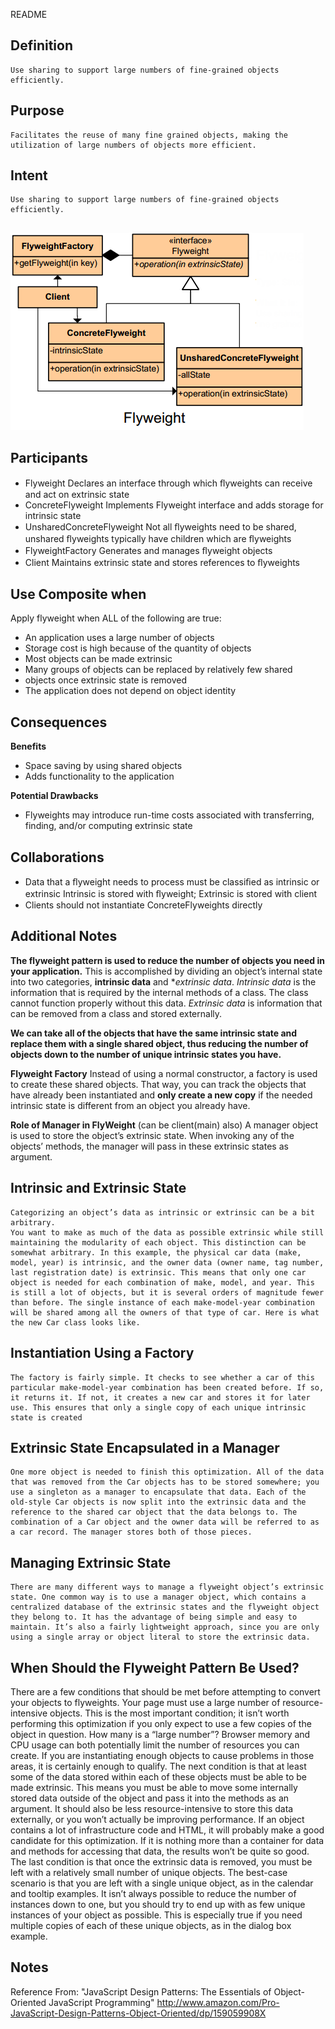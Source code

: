 README

## Definition ##
	Use sharing to support large numbers of fine-grained objects efficiently.

## Purpose ##
	Facilitates the reuse of many fine grained objects, making the utilization of large numbers of objects more efficient.

## Intent ##
	Use sharing to support large numbers of fine-grained objects efficiently.

##
![alt text](./Images/FlyWeight.md.png "FlyWeight")
##

## Participants ##
+	Flyweight
		Declares an interface through which ﬂyweights can receive and act on extrinsic state
+	ConcreteFlyweight
		Implements Flyweight interface and adds storage for intrinsic state
+	UnsharedConcreteFlyweight
		Not all ﬂyweights need to be shared, unshared ﬂyweights typically have children which are ﬂyweights
+	FlyweightFactory
		Generates and manages ﬂyweight objects
+	Client
		Maintains extrinsic state and stores references to ﬂyweights

## Use Composite when ##
Apply flyweight when ALL of the following are true:
+	An application uses a large number of objects
+	Storage cost is high because of the quantity of objects
+	Most objects can be made extrinsic
+	Many groups of objects can be replaced by relatively few shared
+	objects once extrinsic state is removed
+	The application does not depend on object identity

## Consequences ##

**Benefits**
+	Space saving by using shared objects
+	Adds functionality to the application

**Potential Drawbacks**
+	Flyweights may introduce run-time costs associated with transferring, finding, and/or computing extrinsic state


## Collaborations ##

+	Data that a ﬂyweight needs to process must be classiﬁed as intrinsic or extrinsic
		Intrinsic is stored with ﬂyweight; Extrinsic is stored with client
+	Clients should not instantiate ConcreteFlyweights directly

## Additional Notes ##
**The flyweight pattern is used to reduce the number of objects you need in your application.**
	This is accomplished by dividing an object’s internal state into two categories, **intrinsic data** and **extrinsic data*.
		*Intrinsic data* is the information that is required by the internal methods of a class. The class cannot function properly without this data.
		*Extrinsic data* is information that can be removed from a class and stored externally.

**We can take all of the objects that have the same intrinsic state and replace them with a single shared object, thus reducing the number of objects down to the number of unique intrinsic states you have.**

**Flyweight Factory**
	Instead of using a normal constructor, a factory is used to create these shared objects. That way, you can track the objects that have already been instantiated and **only create a new copy** if the needed intrinsic state is different from an object you already have.

**Role of Manager in FlyWeight** (can be client(main) also)
	A manager object is used to store the object’s extrinsic state. When invoking any of the objects’ methods, the manager will pass in these extrinsic states as argument.


## Intrinsic and Extrinsic State ##
	Categorizing an object’s data as intrinsic or extrinsic can be a bit arbitrary.
	You want to make as much of the data as possible extrinsic while still maintaining the modularity of each object. This distinction can be somewhat arbitrary. In this example, the physical car data (make, model, year) is intrinsic, and the owner data (owner name, tag number, last registration date) is extrinsic. This means that only one car object is needed for each combination of make, model, and year. This is still a lot of objects, but it is several orders of magnitude fewer than before. The single instance of each make-model-year combination will be shared among all the owners of that type of car. Here is what the new Car class looks like.


## Instantiation Using a Factory ##
	The factory is fairly simple. It checks to see whether a car of this particular make-model-year combination has been created before. If so, it returns it. If not, it creates a new car and stores it for later use. This ensures that only a single copy of each unique intrinsic state is created

## Extrinsic State Encapsulated in a Manager ##
	One more object is needed to finish this optimization. All of the data that was removed from the Car objects has to be stored somewhere; you use a singleton as a manager to encapsulate that data. Each of the old-style Car objects is now split into the extrinsic data and the reference to the shared car object that the data belongs to. The combination of a Car object and the owner data will be referred to as a car record. The manager stores both of those pieces.

## Managing Extrinsic State ##
	There are many different ways to manage a flyweight object’s extrinsic state. One common way is to use a manager object, which contains a centralized database of the extrinsic states and the flyweight object they belong to. It has the advantage of being simple and easy to maintain. It’s also a fairly lightweight approach, since you are only using a single array or object literal to store the extrinsic data.

## When Should the Flyweight Pattern Be Used? ##
There are a few conditions that should be met before attempting to convert your objects to flyweights. Your page must use a large number of resource-intensive objects. This is the most important condition; it isn’t worth performing this optimization if you only expect to use a few copies of the object in question. How many is a “large number”? Browser memory and CPU usage can both potentially limit the number of resources you can create. If you are instantiating enough objects to cause problems in those areas, it is certainly enough to qualify. The next condition is that at least some of the data stored within each of these objects must be able to be made extrinsic. This means you must be able to move some internally stored data outside of the object and pass it into the methods as an argument. It should also be less resource-intensive to store this data externally, or you won’t actually be improving performance. If an object contains a lot of infrastructure code and HTML, it will probably make a good candidate for this optimization. If it is nothing more than a container for data and methods for accessing that data, the results won’t be quite so good. The last condition is that once the extrinsic data is removed, you must be left with a relatively small number of unique objects. The best-case scenario is that you are left with a single unique object, as in the calendar and tooltip examples. It isn’t always possible to reduce the number of instances down to one, but you should try to end up with as few unique instances of your object as possible. This is especially true if you need multiple copies of each of these unique objects, as in the dialog box example.

## Notes ##
Reference From: "JavaScript Design Patterns: The Essentials of Object-Oriented JavaScript Programming"
http://www.amazon.com/Pro-JavaScript-Design-Patterns-Object-Oriented/dp/159059908X
